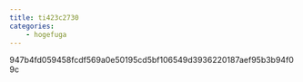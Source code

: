 ```yaml
---
title: ti423c2730
categories:
    - hogefuga
---
```

947b4fd059458fcdf569a0e50195cd5bf106549d3936220187aef95b3b94f09c